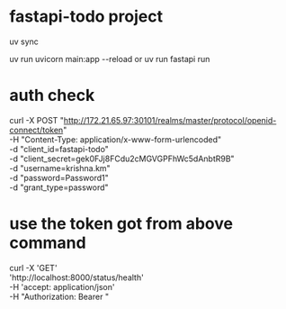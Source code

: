 # fastapi-todo project 

uv sync


uv run uvicorn main:app --reload 
or
uv run fastapi run

# auth check
curl -X POST "http://172.21.65.97:30101/realms/master/protocol/openid-connect/token" \
  -H "Content-Type: application/x-www-form-urlencoded" \
  -d "client_id=fastapi-todo" \
  -d "client_secret=gek0FJj8FCdu2cMGVGPFhWc5dAnbtR9B" \
  -d "username=krishna.km" \
  -d "password=Password1" \
  -d "grant_type=password"

# use the token got from above command

curl -X 'GET' \
  'http://localhost:8000/status/health' \
  -H 'accept: application/json' \
  -H "Authorization: Bearer <token>"
